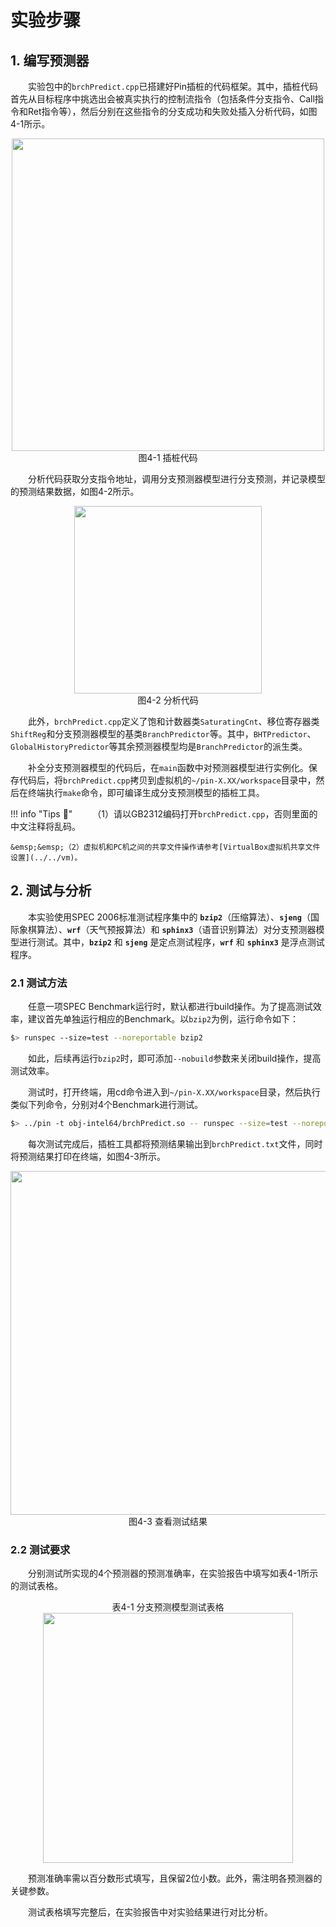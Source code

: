 # 实验步骤

## 1. 编写预测器

&emsp;&emsp;实验包中的`brchPredict.cpp`已搭建好Pin插桩的代码框架。其中，插桩代码首先从目标程序中挑选出会被真实执行的控制流指令（包括条件分支指令、Call指令和Ret指令等），然后分别在这些指令的分支成功和失败处插入分析代码，如图4-1所示。

<center><img src="../assets/4-1.png" width = 500></center>
<center>图4-1 插桩代码</center>

&emsp;&emsp;分析代码获取分支指令地址，调用分支预测器模型进行分支预测，并记录模型的预测结果数据，如图4-2所示。

<center><img src="../assets/4-2.png" width = 300></center>
<center>图4-2 分析代码</center>

&emsp;&emsp;此外，`brchPredict.cpp`定义了饱和计数器类`SaturatingCnt`、移位寄存器类`ShiftReg`和分支预测器模型的基类`BranchPredictor`等。其中，`BHTPredictor`、`GlobalHistoryPredictor`等其余预测器模型均是`BranchPredictor`的派生类。

&emsp;&emsp;补全分支预测器模型的代码后，在`main`函数中对预测器模型进行实例化。保存代码后，将`brchPredict.cpp`拷贝到虚拟机的`~/pin-X.XX/workspace`目录中，然后在终端执行`make`命令，即可编译生成分支预测模型的插桩工具。

!!! info "Tips :book:"
    &emsp;&emsp;（1）请以GB2312编码打开`brchPredict.cpp`，否则里面的中文注释将乱码。

    &emsp;&emsp;（2）虚拟机和PC机之间的共享文件操作请参考[VirtualBox虚拟机共享文件设置](../../vm)。

## 2. 测试与分析

&emsp;&emsp;本实验使用SPEC 2006标准测试程序集中的 **`bzip2`**（压缩算法）、**`sjeng`**（国际象棋算法）、**`wrf`**（天气预报算法）和 **`sphinx3`**（语音识别算法）对分支预测器模型进行测试。其中，**`bzip2`** 和 **`sjeng`** 是定点测试程序，**`wrf`** 和 **`sphinx3`** 是浮点测试程序。

### 2.1 测试方法

&emsp;&emsp;任意一项SPEC Benchmark运行时，默认都进行build操作。为了提高测试效率，建议首先单独运行相应的Benchmark。以`bzip2`为例，运行命令如下：

``` sh
$> runspec --size=test --noreportable bzip2
```

&emsp;&emsp;如此，后续再运行`bzip2`时，即可添加`--nobuild`参数来关闭build操作，提高测试效率。

&emsp;&emsp;测试时，打开终端，用cd命令进入到`~/pin-X.XX/workspace`目录，然后执行类似下列命令，分别对4个Benchmark进行测试。

``` sh
$> ../pin -t obj-intel64/brchPredict.so -- runspec --size=test --noreportable --nobuild bzip2
```

&emsp;&emsp;每次测试完成后，插桩工具都将预测结果输出到`brchPredict.txt`文件，同时将预测结果打印在终端，如图4-3所示。

<center><img src="../assets/4-3.png" width = 550></center>
<center>图4-3 查看测试结果</center>

### 2.2 测试要求

&emsp;&emsp;分别测试所实现的4个预测器的预测准确率，在实验报告中填写如表4-1所示的测试表格。

<center>表4-1 分支预测模型测试表格</center>
<center><img src="../assets/t4-1.png" width = 400></center>

&emsp;&emsp;预测准确率需以百分数形式填写，且保留2位小数。此外，需注明各预测器的关键参数。

&emsp;&emsp;测试表格填写完整后，在实验报告中对实验结果进行对比分析。

